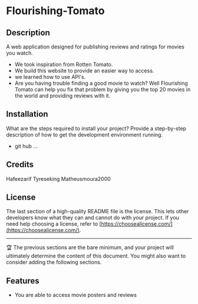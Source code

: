# Flourishing-Tomato

## Description

A web application designed for publishing reviews and ratings for movies you watch. 

- We took inspiration from Rotten Tomato.
- We build this website to provide an easier way to access.
- we learned how to use API's. 
- Are you having trouble finding a good movie to watch? Well Flourishing Tomato can help you fix that problem by giving you the top 20 movies in the world and providing reviews with it.


## Installation

What are the steps required to install your project? Provide a step-by-step description of how to get the development environment running.

- git hub ...


## Credits
Hafeezarif
Tyreseking
Matheusmoura2000


## License

The last section of a high-quality README file is the license. This lets other developers know what they can and cannot do with your project. If you need help choosing a license, refer to [https://choosealicense.com/](https://choosealicense.com/).

---

🏆 The previous sections are the bare minimum, and your project will ultimately determine the content of this document. You might also want to consider adding the following sections.


## Features

- You are able to access movie posters and reviews

